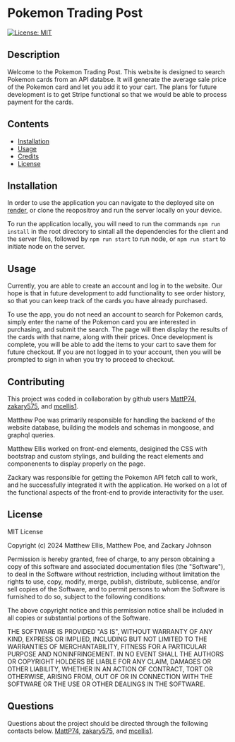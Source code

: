# Pokemon Trading Post
[![License: MIT](https://img.shields.io/badge/License-MIT-yellow.svg)](https://opensource.org/licenses/MIT)
  
## Description

Welcome to the Pokemon Trading Post. This website is designed to search Pokemon cards from an API databse. It will generate the average sale price of the Pokemon card and let you add it to your cart. The plans for future development is to get Stripe functional so that we would be able to process payment for the cards.

## Contents

- [Installation](#installation)
- [Usage](#usage)
- [Credits](#contributing)
- [License](#license)

## Installation

In order to use the application you can navigate to the deployed site on [render](https://pokemoncardmarketplace-1.onrender.com/), or clone the reopositroy and run the server locally on your device.

To run the application locally, you will need to run the commands `npm run install` in the root directory to sintall all the dependencies for the client and the server files, followed by `npm run start` to run node, or `npm run start` to initiate node on the server.

## Usage

Currently, you are able to create an account and log in to the website. Our hope is that in future development to add functionality to see order history, so that you can keep track of the cards you have already purchased.

To use the app, you do not need an account to search for Pokemon cards, simply enter the name of the Pokemon card you are interested in purchasing, and submit the search. The page will then display the results of the cards with that name, along with their prices. Once development is complete, you will be able to add the items to your cart to save them for future checkout. If you are not logged in to your account, then you will be prompted to sign in when you try to proceed to checkout. 

## Contributing

This project was coded in collaboration by github users [MattP74](https://github.com/MattP74), [zakary575](https://github.com/zakary575), and [mcellis1](https://github.com/mcellis1).

Matthew Poe was primarily responsible for handling the backend of the website database, building the models and schemas in mongoose, and graphql queries.

Matthew Ellis worked on front-end elements, desigined the CSS with bootstrap and custom stylings, and building the react elements and componenents to display properly on the page.

Zackary was responsible for getting the Pokemon API fetch call to work, and he successfully integrated it with the application. He worked on a lot of the functional aspects of the front-end to provide interactivity for the user.

## License

MIT License

Copyright (c) 2024 Matthew Ellis, Matthew Poe, and Zackary Johnson

Permission is hereby granted, free of charge, to any person obtaining a copy
of this software and associated documentation files (the "Software"), to deal
in the Software without restriction, including without limitation the rights
to use, copy, modify, merge, publish, distribute, sublicense, and/or sell
copies of the Software, and to permit persons to whom the Software is
furnished to do so, subject to the following conditions:

The above copyright notice and this permission notice shall be included in all
copies or substantial portions of the Software.

THE SOFTWARE IS PROVIDED "AS IS", WITHOUT WARRANTY OF ANY KIND, EXPRESS OR
IMPLIED, INCLUDING BUT NOT LIMITED TO THE WARRANTIES OF MERCHANTABILITY,
FITNESS FOR A PARTICULAR PURPOSE AND NONINFRINGEMENT. IN NO EVENT SHALL THE
AUTHORS OR COPYRIGHT HOLDERS BE LIABLE FOR ANY CLAIM, DAMAGES OR OTHER
LIABILITY, WHETHER IN AN ACTION OF CONTRACT, TORT OR OTHERWISE, ARISING FROM,
OUT OF OR IN CONNECTION WITH THE SOFTWARE OR THE USE OR OTHER DEALINGS IN THE
SOFTWARE.

## Questions

Questions about the project should be directed through the following contacts below.
[MattP74](https://github.com/MattP74), [zakary575](https://github.com/zakary575), and [mcellis1](https://github.com/mcellis1).
